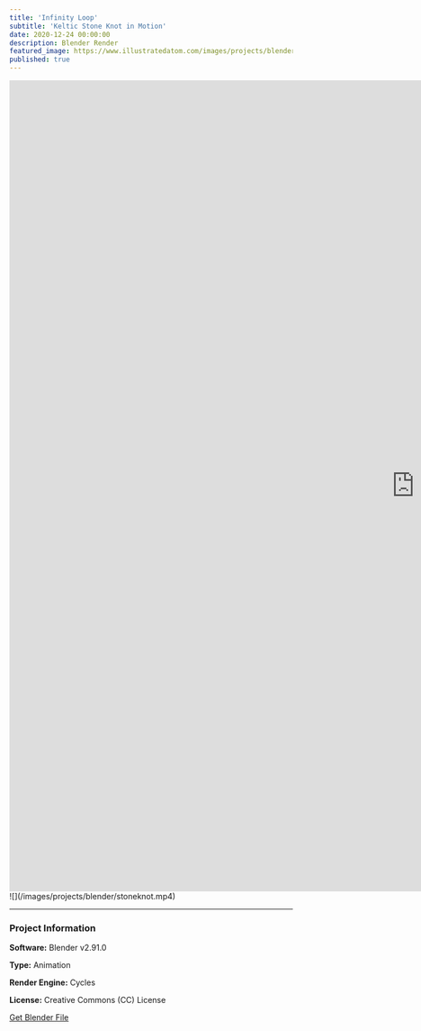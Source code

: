 ```yaml
---
title: 'Infinity Loop'
subtitle: 'Keltic Stone Knot in Motion'
date: 2020-12-24 00:00:00
description: Blender Render
featured_image: https://www.illustratedatom.com/images/projects/blender/stoneknot.mp4
published: true
---
```


<iframe src="https://www.illustratedatom.com/images/projects/blender/stoneknot.mp4" width="1440" height="1440"frameborder="0" webkitallowfullscreen mozallowfullscreen allowfullscreen></iframe>
![](/images/projects/blender/stoneknot.mp4)

---

### Project Information

**Software:** Blender v2.91.0

**Type:** Animation

**Render Engine:** Cycles

**License:** Creative Commons (CC) License

<a href="https://github.com/davidkastner/illustratedatom/tree/master/files/stoneknot.blend" class="button button--large">Get Blender File</a>

